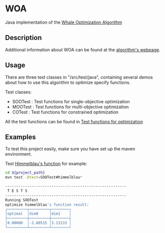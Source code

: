 # WOA
Java implementation of the [Whale Optimization Algorithm](https://www.sciencedirect.com/science/article/pii/S0965997816300163)

## Description
Additional information about WOA can be found at the [algorithm's webpage](http://www.alimirjalili.com/WOA.html).

## Usage
There are three test classes in "/src/test/java", containing several demos about how to use this algorithm to optimize specify functions.

Test classes:
- SOOTest : Test functions for single-objective optimization
- MOOTest : Test functions for multi-objective optimization
- COTest : Test functions for constrained optimization

All the test functions can be found in [Test functions for optimization](https://en.wikipedia.org/wiki/Test_functions_for_optimization)

## Examples
To test this project easily, make sure you have set up the maven environment.

Test [Himmelblau's function](https://en.wikipedia.org/wiki/Himmelblau%27s_function) for example:
```bash
cd ${project_path}
mvn test -Dtest=SOOTest#himmelblau*

-------------------------------------------------------
 T E S T S
-------------------------------------------------------
Running SOOTest
optimize himmelblau's function result:
┌─────────┬─────────┬────────┐
│optimal  │dim0     │dim1    │
├─────────┼─────────┼────────┤
│0.00000  │-2.80515 │3.13133 │
└─────────┴─────────┴────────┘
```
